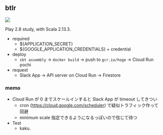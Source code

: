 ## btlr 
![](https://github.com/ymdpharm/btlr/workflows/CI/badge.svg)

Play 2.8 study, with Scala 2.13.3.

- required
    - ${APPLICATION_SECRET}
    - ${GOOGLE_APPLICATION_CREDENTIALS} + credential
- deploy
    - `sbt assembly` -> `docker build` -> push to `gcr.io/hoge`  -> Cloud Run pochi
- request
    - Slack App -> API server on Cloud Run -> Firestore 

### memo
- Cloud Run が 0 までスケールインすると Slack App が timeout してきつい
    - cron (https://cloud.google.com/scheduler) で疑似トラフィック作って回避
    - minimum scale 指定できるようになるっぽいので信じて待つ
- Test
    - kaku.
